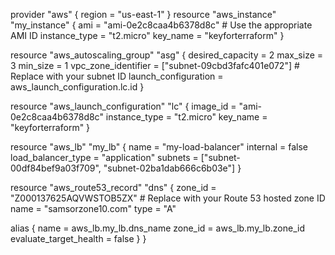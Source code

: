 provider "aws" {
  region = "us-east-1"
}
resource "aws_instance" "my_instance" {
  ami           = "ami-0e2c8caa4b6378d8c" # Use the appropriate AMI ID
  instance_type = "t2.micro"
  key_name      = "keyforterraform"
}

resource "aws_autoscaling_group" "asg" {
  desired_capacity     = 2
  max_size             = 3
  min_size             = 1
  vpc_zone_identifier  = ["subnet-09cbd3fafc401e072"] # Replace with your subnet ID
  launch_configuration = aws_launch_configuration.lc.id
}

resource "aws_launch_configuration" "lc" {
  image_id      = "ami-0e2c8caa4b6378d8c"
  instance_type = "t2.micro"
  key_name      = "keyforterraform"
}

resource "aws_lb" "my_lb" {
  name               = "my-load-balancer"
  internal           = false
  load_balancer_type = "application"
  subnets            = ["subnet-00df84bef9a03f709", "subnet-02ba1dab666c6b03e"]
}

resource "aws_route53_record" "dns" {
  zone_id = "Z000137625AQVWSTOB5ZX" # Replace with your Route 53 hosted zone ID
  name    = "samsorzone10.com"
  type    = "A"

  alias {
    name                   = aws_lb.my_lb.dns_name
    zone_id                = aws_lb.my_lb.zone_id
    evaluate_target_health = false
  }
}
